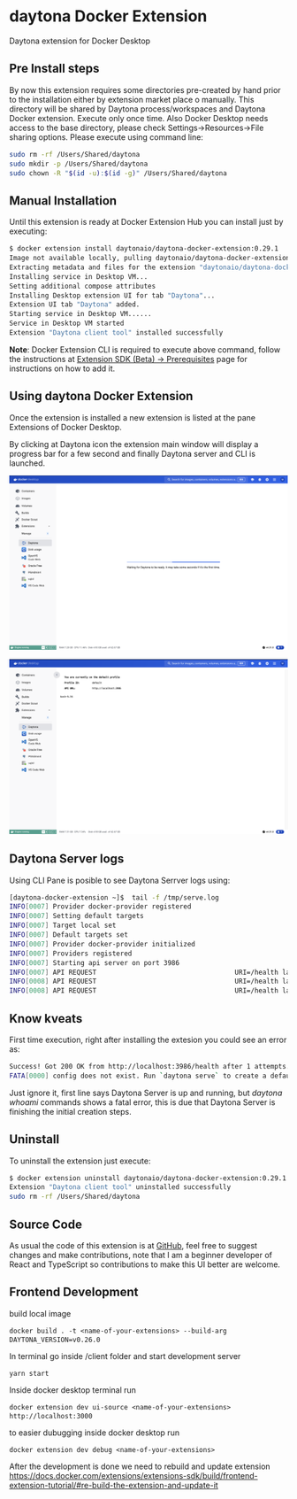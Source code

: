 # daytona Docker Extension

Daytona extension for Docker Desktop

## Pre Install steps

By now this extension requires some directories pre-created by hand prior to the installation either by extension market place o manually.
This directory will be shared by Daytona process/workspaces and Daytona Docker extension. Execute only once time.
Also Docker Desktop needs access to the base directory, please check Settings->Resources->File sharing options.
Please execute using command line:

```bash
sudo rm -rf /Users/Shared/daytona
sudo mkdir -p /Users/Shared/daytona
sudo chown -R "$(id -u):$(id -g)" /Users/Shared/daytona
```

## Manual Installation

Until this extension is ready at Docker Extension Hub you can install just by executing:

```bash
$ docker extension install daytonaio/daytona-docker-extension:0.29.1
Image not available locally, pulling daytonaio/daytona-docker-extension:0.29.1...
Extracting metadata and files for the extension "daytonaio/daytona-docker-extension:0.29.1"
Installing service in Desktop VM...
Setting additional compose attributes
Installing Desktop extension UI for tab "Daytona"...
Extension UI tab "Daytona" added.
Starting service in Desktop VM......
Service in Desktop VM started
Extension "Daytona client tool" installed successfully
```


**Note**: Docker Extension CLI is required to execute above command, follow the instructions at [Extension SDK (Beta) -> Prerequisites](https://docs.docker.com/desktop/extensions-sdk/#prerequisites) page for instructions on how to add it.

## Using daytona Docker Extension

Once the extension is installed a new extension is listed at the pane Extensions of Docker Desktop.

By clicking at Daytona icon the extension main window will display a progress bar for a few second and finally Daytona server and CLI is launched.

![Progress bar indicator](docs/images/screenshot1.png?raw=true)

![Daytona CLI Welcome Page](docs/images/screenshot2.png?raw=true)

## Daytona Server logs

Using CLI Pane is posible to see Daytona Serrver logs using:

```bash
[daytona-docker-extension ~]$  tail -f /tmp/serve.log 
INFO[0007] Provider docker-provider registered          
INFO[0007] Setting default targets                      
INFO[0007] Target local set                             
INFO[0007] Default targets set                          
INFO[0007] Provider docker-provider initialized         
INFO[0007] Providers registered                         
INFO[0007] Starting api server on port 3986             
INFO[0007] API REQUEST                                   URI=/health latency="121.042µs" method=GET status=200
INFO[0008] API REQUEST                                   URI=/health latency="38.125µs" method=GET status=200
INFO[0008] API REQUEST                                   URI=/health latency="25.833µs" method=GET status=200
```

## Know kveats

First time execution, right after installing the extesion you could see an error as:

```bash
Success! Got 200 OK from http://localhost:3986/health after 1 attempts.
FATA[0000] config does not exist. Run `daytona serve` to create a default profile or `daytona profile add` to connect to a remote server. 
```

Just ignore it, first line says Daytona Server is up and running, but *daytona whoami* commands shows a fatal error, this is due that Daytona Server is finishing the initial creation steps.

## Uninstall

To uninstall the extension just execute:

```bash
$ docker extension uninstall daytonaio/daytona-docker-extension:0.29.1
Extension "Daytona client tool" uninstalled successfully
sudo rm -rf /Users/Shared/daytona
```

## Source Code

As usual the code of this extension is at [GitHub](https://github.com/daytonaio/daytona-docker-extension), feel free to suggest changes and make contributions, note that I am a beginner developer of React and TypeScript so contributions to make this UI better are welcome.

## Frontend Development

build local image
```
docker build . -t <name-of-your-extensions> --build-arg DAYTONA_VERSION=v0.26.0 
```

In terminal go inside /client folder and start development server 
```
yarn start
```
Inside docker desktop terminal run
```
docker extension dev ui-source <name-of-your-extensions> http://localhost:3000
```

to easier dubugging inside docker desktop run
```
docker extension dev debug <name-of-your-extensions>
```

After the development is done we need to rebuild and update extension
https://docs.docker.com/extensions/extensions-sdk/build/frontend-extension-tutorial/#re-build-the-extension-and-update-it
